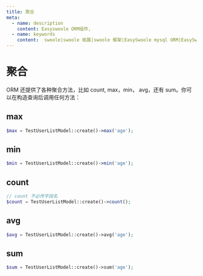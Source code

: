 ```yaml
---
title: 聚合
meta:
  - name: description
    content: Easyswoole ORM组件,
  - name: keywords
    content:  swoole|swoole 拓展|swoole 框架|EasySwoole mysql ORM|EasySwoole ORM|Swoole mysqli协程客户端|swoole ORM|聚合
---
```



# 聚合

ORM 还提供了各种聚合方法，比如 count, max，min， avg，还有 sum。你可以在构造查询后调用任何方法：

## max

```php
$max = TestUserListModel::create()->max('age');
```

## min

```php
$min = TestUserListModel::create()->min('age');
```

## count

```php
// count 不必传字段名
$count = TestUserListModel::create()->count();
```

## avg

```php
$avg = TestUserListModel::create()->avg('age');
```

## sum

```php
$sum = TestUserListModel::create()->sum('age');
```

